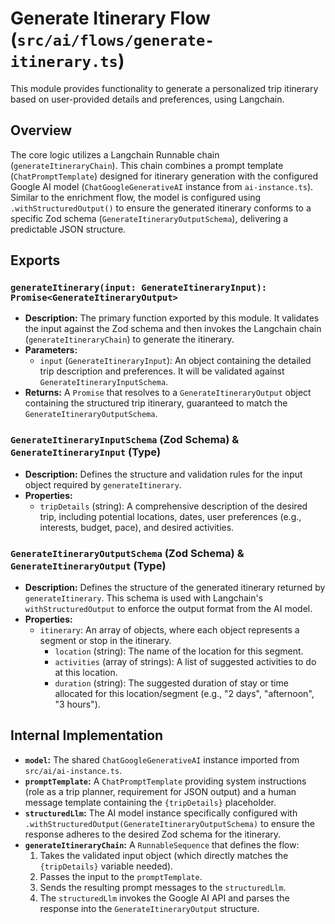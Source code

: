 # Generate Itinerary Flow (`src/ai/flows/generate-itinerary.ts`)

This module provides functionality to generate a personalized trip itinerary based on user-provided details and preferences, using Langchain.

## Overview

The core logic utilizes a Langchain Runnable chain (`generateItineraryChain`). This chain combines a prompt template (`ChatPromptTemplate`) designed for itinerary generation with the configured Google AI model (`ChatGoogleGenerativeAI` instance from `ai-instance.ts`). Similar to the enrichment flow, the model is configured using `.withStructuredOutput()` to ensure the generated itinerary conforms to a specific Zod schema (`GenerateItineraryOutputSchema`), delivering a predictable JSON structure.

## Exports

### `generateItinerary(input: GenerateItineraryInput): Promise<GenerateItineraryOutput>`

-   **Description:** The primary function exported by this module. It validates the input against the Zod schema and then invokes the Langchain chain (`generateItineraryChain`) to generate the itinerary.
-   **Parameters:**
    -   `input` (`GenerateItineraryInput`): An object containing the detailed trip description and preferences. It will be validated against `GenerateItineraryInputSchema`.
-   **Returns:** A `Promise` that resolves to a `GenerateItineraryOutput` object containing the structured trip itinerary, guaranteed to match the `GenerateItineraryOutputSchema`.

### `GenerateItineraryInputSchema` (Zod Schema) & `GenerateItineraryInput` (Type)

-   **Description:** Defines the structure and validation rules for the input object required by `generateItinerary`.
-   **Properties:**
    -   `tripDetails` (string): A comprehensive description of the desired trip, including potential locations, dates, user preferences (e.g., interests, budget, pace), and desired activities.

### `GenerateItineraryOutputSchema` (Zod Schema) & `GenerateItineraryOutput` (Type)

-   **Description:** Defines the structure of the generated itinerary returned by `generateItinerary`. This schema is used with Langchain's `withStructuredOutput` to enforce the output format from the AI model.
-   **Properties:**
    -   `itinerary`: An array of objects, where each object represents a segment or stop in the itinerary.
        -   `location` (string): The name of the location for this segment.
        -   `activities` (array of strings): A list of suggested activities to do at this location.
        -   `duration` (string): The suggested duration of stay or time allocated for this location/segment (e.g., "2 days", "afternoon", "3 hours").

## Internal Implementation

-   **`model`:** The shared `ChatGoogleGenerativeAI` instance imported from `src/ai/ai-instance.ts`.
-   **`promptTemplate`:** A `ChatPromptTemplate` providing system instructions (role as a trip planner, requirement for JSON output) and a human message template containing the `{tripDetails}` placeholder.
-   **`structuredLlm`:** The AI model instance specifically configured with `.withStructuredOutput(GenerateItineraryOutputSchema)` to ensure the response adheres to the desired Zod schema for the itinerary.
-   **`generateItineraryChain`:** A `RunnableSequence` that defines the flow:
    1.  Takes the validated input object (which directly matches the `{tripDetails}` variable needed).
    2.  Passes the input to the `promptTemplate`.
    3.  Sends the resulting prompt messages to the `structuredLlm`.
    4.  The `structuredLlm` invokes the Google AI API and parses the response into the `GenerateItineraryOutput` structure.